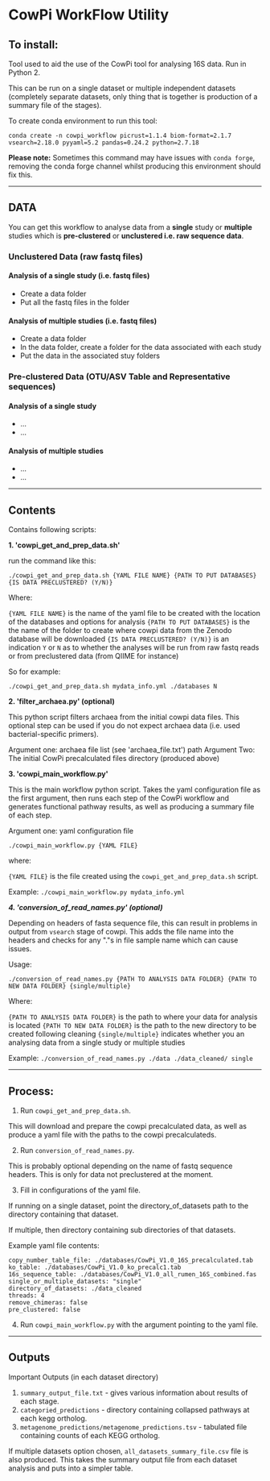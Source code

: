 # CowPi WorkFlow Utility

## To install:

Tool used to aid the use of the CowPi tool for analysing 16S data. Run in Python 2.

This can be run on  a single dataset or multiple independent datasets (completely separate datasets, only thing that is together is production of a summary file of the stages).


To create conda environment to run this tool:
```
conda create -n cowpi_workflow picrust=1.1.4 biom-format=2.1.7 vsearch=2.18.0 pyyaml=5.2 pandas=0.24.2 python=2.7.18
```

**Please note:** Sometimes this command may have issues with `conda forge`, removing the conda forge channel whilst producing this environment should fix this.

---

## DATA

You can get this workflow to analyse data from a **single** study or **multiple** studies which is **pre-clustered** or **unclustered i.e. raw sequence data**.

### Unclustered Data (raw fastq files)

#### Analysis of a single study (i.e. fastq files)

  * Create a data folder
  * Put all the fastq files in the folder

#### Analysis of multiple studies (i.e. fastq files)

  * Create a data folder
  * In the data folder, create a folder for the data associated with each study
  * Put the data in the associated stuy folders

### Pre-clustered Data (OTU/ASV Table and Representative sequences)

#### Analysis of a single study

  * ...
  * ...

#### Analysis of multiple studies

  * ...
  * ...


---

## Contents

Contains following scripts:

**1. 'cowpi_get_and_prep_data.sh'**

run the command like this:

 `./cowpi_get_and_prep_data.sh {YAML FILE NAME} {PATH TO PUT DATABASES} {IS DATA PRECLUSTERED? (Y/N)}`

Where:

`{YAML FILE NAME}` is the name of the yaml file to be created with the location of the databases and options for analysis
`{PATH TO PUT DATABASES}` is the the name of the folder to create where cowpi data from the Zenodo database will be downloaded
`{IS DATA PRECLUSTERED? (Y/N)}` is an indication `Y` or `N` as to whether the analyses will be run from raw fastq reads or from preclustered data (from QIIME for instance)


So for example:

```
./cowpi_get_and_prep_data.sh mydata_info.yml ./databases N
```


**2. 'filter_archaea.py' (optional)**

This python script filters archaea from the initial cowpi data files. This optional step can be used if you do not expect archaea data (i.e. used bacterial-specific primers).

Argument one: archaea file list (see 'archaea_file.txt') path
Argument Two: The initial CowPi precalculated files directory (produced above)

**3. 'cowpi_main_workflow.py'**

This is the main workflow python script. Takes the yaml configuration file as the first argument, then runs each step of the CowPi workflow and generates functional pathway results, as well as producing a summary file of each step. 

Argument one: yaml configuration file

`./cowpi_main_workflow.py {YAML FILE}`

where:

`{YAML FILE}` is the file created using the `cowpi_get_and_prep_data.sh` script.

Example: `./cowpi_main_workflow.py mydata_info.yml`

***4. 'conversion_of_read_names.py' (optional)***

Depending on headers of fasta sequence file, this can result in problems in output from `vsearch` stage of cowpi. This adds the file name into the headers and checks for any "."s in file sample name which can cause issues.

Usage:

`./conversion_of_read_names.py {PATH TO ANALYSIS DATA FOLDER} {PATH TO NEW DATA FOLDER} {single/multiple}`

Where:

`{PATH TO ANALYSIS DATA FOLDER}` is the path to where your data for analysis is located
`{PATH TO NEW DATA FOLDER}` is the path to the new directory to be created following cleaning
`{single/multiple}` indicates whether you an analysing data from a single study or multiple studies

Example: `./conversion_of_read_names.py ./data ./data_cleaned/ single`

---

## Process:

1. Run `cowpi_get_and_prep_data.sh`. 

This will download and prepare the cowpi precalculated data, as well as produce a yaml file with the paths to the cowpi precalculateds. 



2. Run `conversion_of_read_names.py`. 

This is probably optional depending on the name of fastq sequence headers. This is only for data not preclustered at the moment. 
 

3. Fill in configurations of the yaml file. 

If running on a single dataset, point the directory_of_datasets path to the directory containing that dataset. 

If multiple, then directory containing sub directories of that datasets.

Example yaml file contents:

```
copy_number_table_file: ./databases/CowPi_V1.0_16S_precalculated.tab
ko_table: ./databases/CowPi_V1.0_ko_precalc1.tab
16s_sequence_table: ./databases/CowPi_V1.0_all_rumen_16S_combined.fas
single_or_multiple_datasets: "single"
directory_of_datasets: ./data_cleaned
threads: 4
remove_chimeras: false
pre_clustered: false

```


4. Run `cowpi_main_workflow.py` with the argument pointing to the yaml file.

---

## Outputs

Important Outputs (in each dataset directory)
1. `summary_output_file.txt` - gives various information about results of each stage.
2. `categoried_predictions` - directory containing collapsed pathways at each kegg ortholog.
3. `metagenome_predictions/metagenome_predictions.tsv` - tabulated file containing counts of each KEGG ortholog.


If multiple datasets option chosen, `all_datasets_summary_file.csv` file is also produced. 
This takes the summary output file from each dataset analysis and puts into a simpler table.



